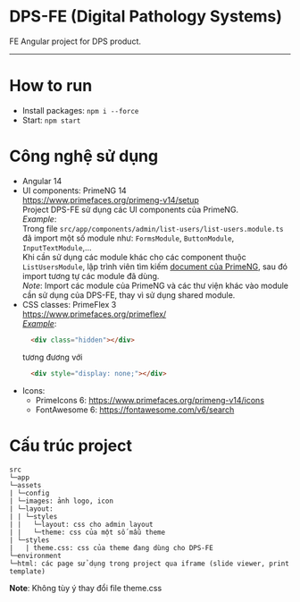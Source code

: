 # DPS-FE (Digital Pathology Systems)
FE Angular project for DPS product.
***
# How to run
- Install packages: `npm i --force`
- Start: `npm start`
# Công nghệ sử dụng
- Angular 14
- UI components: PrimeNG 14 \
  https://www.primefaces.org/primeng-v14/setup \
  Project DPS-FE sử dụng các UI components của PrimeNG. \
  *Example*:  
  Trong file `src/app/components/admin/list-users/list-users.module.ts` đã import một số module như: `FormsModule`, `ButtonModule`, `InputTextModule`,... \
  Khi cần sử dụng các module khác cho các component thuộc `ListUsersModule`, lập trình viên tìm kiếm <a href="https://www.primefaces.org/primeng-v14/setup">document của PrimeNG</a>, sau đó import tương tự các module đã dùng. \
  *Note*: Import các module của PrimeNG và các thư viện khác vào module cần sử dụng của DPS-FE, thay vì sử dụng shared module.
- CSS classes: PrimeFlex 3 \
  https://www.primefaces.org/primeflex/ \
  <u>*Example*</u>:
  ```html
    <div class="hidden"></div>
  ```
  tương đương với
  ```html
    <div style="display: none;"></div>
  ```
- Icons:
  - PrimeIcons 6: https://www.primefaces.org/primeng-v14/icons
  - FontAwesome 6: https://fontawesome.com/v6/search
# Cấu trúc project
```
src
└─app
└─assets
| └─config
| └─images: ảnh logo, icon
| └─layout:
| | └─styles
| |   └─layout: css cho admin layout
| |   └─theme: css của một số mẫu theme
| └─styles
|   | theme.css: css của theme đang dùng cho DPS-FE
└─environment
└─html: các page sử dụng trong project qua iframe (slide viewer, print template)
```
**Note**: Không tùy ý thay đổi file theme.css